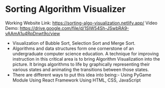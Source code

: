 # Sorting Algorithm Visualizer


Working Website Link: https://sorting-algo-visualization.netlify.app/
Video Demo: https://drive.google.com/file/d/1SIW54Sh-JSwbRA9-vAAmA1u4RpDnwt9o/view

- Visualization of Bubble Sort, Selection Sort and Merge Sort.
- Algorithms and data structures form one cornerstone of an undergraduate computer science education. A technique for improving instruction in this critical area is to bring Algorithm Visualization into the picture. It brings algorithms to life by graphically representing their various states and animating the transitions between those states.
- There are different ways to put this idea into being:-
Using PyGame Module
Using React Framework
Using HTML, CSS, JavaScript

